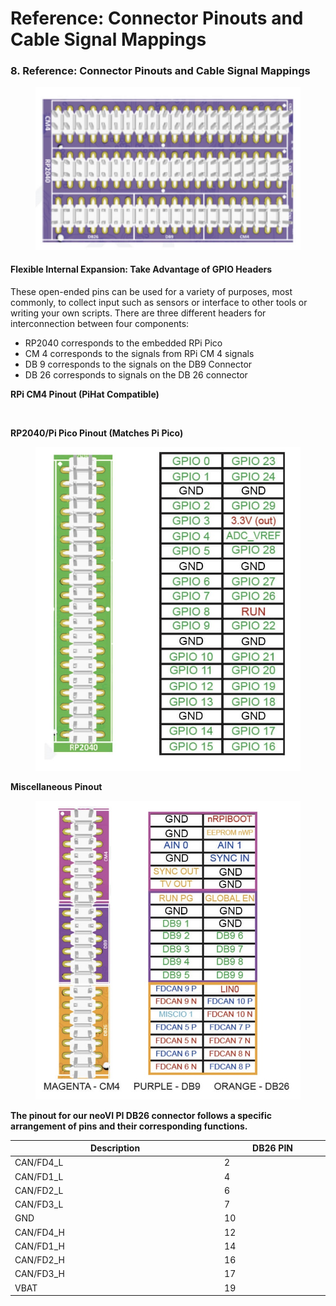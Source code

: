 # Reference: Connector Pinouts and Cable Signal Mappings

### 8. Reference: Connector Pinouts and Cable Signal Mappings

<div align="left">

<figure><img src=".gitbook/assets/22.jpg" alt=""><figcaption></figcaption></figure>

</div>

#### Flexible Internal Expansion: Take Advantage of GPIO Headers

These open-ended pins can be used for a variety of purposes, most commonly, to collect input such as sensors or interface to other tools or writing your own scripts. There are three different headers for interconnection between four components:

* RP2040 corresponds to the embedded RPi Pico&#x20;
* CM 4 corresponds to the signals from RPi CM 4 signals&#x20;
* DB 9 corresponds to the signals on the DB9 Connector &#x20;
* DB 26 corresponds to signals on the DB 26 connector

**RPi CM4 Pinout (PiHat Compatible)**

<div align="left">

<figure><img src=".gitbook/assets/neo VI PI – 1.png" alt=""><figcaption></figcaption></figure>

</div>

**RP2040/Pi Pico Pinout (Matches Pi Pico)**

<div align="left">

<figure><img src=".gitbook/assets/11 (1).jpg" alt=""><figcaption></figcaption></figure>

</div>

**Miscellaneous Pinout**

<div align="left">

<figure><img src=".gitbook/assets/44 (1).jpg" alt=""><figcaption></figcaption></figure>

</div>

**The pinout for our neoVI PI DB26 connector follows a specific arrangement of pins and their corresponding functions.**

<table><thead><tr><th width="348">Description</th><th width="168">DB26 PIN</th></tr></thead><tbody><tr><td>CAN/FD4_L</td><td>2</td></tr><tr><td>CAN/FD1_L</td><td>4</td></tr><tr><td>CAN/FD2_L</td><td>6</td></tr><tr><td>CAN/FD3_L</td><td>7</td></tr><tr><td>GND</td><td>10</td></tr><tr><td>CAN/FD4_H</td><td>12</td></tr><tr><td>CAN/FD1_H</td><td>14</td></tr><tr><td>CAN/FD2_H</td><td>16</td></tr><tr><td>CAN/FD3_H</td><td>17</td></tr><tr><td>VBAT</td><td>19</td></tr></tbody></table>
